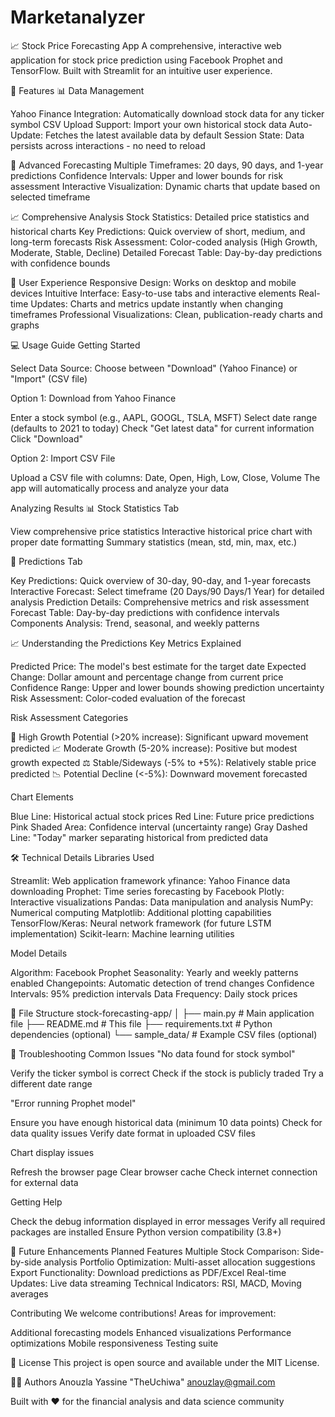 # Marketanalyzer

📈 Stock Price Forecasting App
A comprehensive, interactive web application for stock price prediction using Facebook Prophet and TensorFlow. Built with Streamlit for an intuitive user experience.

🎯 Features
📊 Data Management

Yahoo Finance Integration: Automatically download stock data for any ticker symbol
CSV Upload Support: Import your own historical stock data
Auto-Update: Fetches the latest available data by default
Session State: Data persists across interactions - no need to reload

🔮 Advanced Forecasting
Multiple Timeframes: 20 days, 90 days, and 1-year predictions
Confidence Intervals: Upper and lower bounds for risk assessment
Interactive Visualization: Dynamic charts that update based on selected timeframe

📈 Comprehensive Analysis
Stock Statistics: Detailed price statistics and historical charts
Key Predictions: Quick overview of short, medium, and long-term forecasts
Risk Assessment: Color-coded analysis (High Growth, Moderate, Stable, Decline)
Detailed Forecast Table: Day-by-day predictions with confidence bounds

🎨 User Experience
Responsive Design: Works on desktop and mobile devices
Intuitive Interface: Easy-to-use tabs and interactive elements
Real-time Updates: Charts and metrics update instantly when changing timeframes
Professional Visualizations: Clean, publication-ready charts and graphs

💻 Usage Guide
Getting Started

Select Data Source: Choose between "Download" (Yahoo Finance) or "Import" (CSV file)

Option 1: Download from Yahoo Finance

Enter a stock symbol (e.g., AAPL, GOOGL, TSLA, MSFT)
Select date range (defaults to 2021 to today)
Check "Get latest data" for current information
Click "Download"

Option 2: Import CSV File

Upload a CSV file with columns: Date, Open, High, Low, Close, Volume
The app will automatically process and analyze your data

Analyzing Results
📊 Stock Statistics Tab

View comprehensive price statistics
Interactive historical price chart with proper date formatting
Summary statistics (mean, std, min, max, etc.)

🔮 Predictions Tab

Key Predictions: Quick overview of 30-day, 90-day, and 1-year forecasts
Interactive Forecast: Select timeframe (20 Days/90 Days/1 Year) for detailed analysis
Prediction Details: Comprehensive metrics and risk assessment
Forecast Table: Day-by-day predictions with confidence intervals
Components Analysis: Trend, seasonal, and weekly patterns

📈 Understanding the Predictions
Key Metrics Explained

Predicted Price: The model's best estimate for the target date
Expected Change: Dollar amount and percentage change from current price
Confidence Range: Upper and lower bounds showing prediction uncertainty
Risk Assessment: Color-coded evaluation of the forecast

Risk Assessment Categories

🚀 High Growth Potential (>20% increase): Significant upward movement predicted
📈 Moderate Growth (5-20% increase): Positive but modest growth expected
⚖️ Stable/Sideways (-5% to +5%): Relatively stable price predicted
📉 Potential Decline (<-5%): Downward movement forecasted

Chart Elements

Blue Line: Historical actual stock prices
Red Line: Future price predictions
Pink Shaded Area: Confidence interval (uncertainty range)
Gray Dashed Line: "Today" marker separating historical from predicted data

🛠️ Technical Details
Libraries Used

Streamlit: Web application framework
yfinance: Yahoo Finance data downloading
Prophet: Time series forecasting by Facebook
Plotly: Interactive visualizations
Pandas: Data manipulation and analysis
NumPy: Numerical computing
Matplotlib: Additional plotting capabilities
TensorFlow/Keras: Neural network framework (for future LSTM implementation)
Scikit-learn: Machine learning utilities

Model Details

Algorithm: Facebook Prophet
Seasonality: Yearly and weekly patterns enabled
Changepoints: Automatic detection of trend changes
Confidence Intervals: 95% prediction intervals
Data Frequency: Daily stock prices

📁 File Structure
stock-forecasting-app/
│
├── main.py          # Main application file
├── README.md             # This file
├── requirements.txt      # Python dependencies (optional)
└── sample_data/          # Example CSV files (optional)

🔧 Troubleshooting
Common Issues
"No data found for stock symbol"

Verify the ticker symbol is correct
Check if the stock is publicly traded
Try a different date range

"Error running Prophet model"

Ensure you have enough historical data (minimum 10 data points)
Check for data quality issues
Verify date format in uploaded CSV files

Chart display issues

Refresh the browser page
Clear browser cache
Check internet connection for external data

Getting Help

Check the debug information displayed in error messages
Verify all required packages are installed
Ensure Python version compatibility (3.8+)

🚀 Future Enhancements
Planned Features
Multiple Stock Comparison: Side-by-side analysis
Portfolio Optimization: Multi-asset allocation suggestions
Export Functionality: Download predictions as PDF/Excel
Real-time Updates: Live data streaming
Technical Indicators: RSI, MACD, Moving averages

Contributing
We welcome contributions! Areas for improvement:

Additional forecasting models
Enhanced visualizations
Performance optimizations
Mobile responsiveness
Testing suite

📄 License
This project is open source and available under the MIT License.

👨‍💻 Authors
Anouzla Yassine "TheUchiwa"  anouzlay@gmail.com

Built with ❤️ for the financial analysis and data science community
